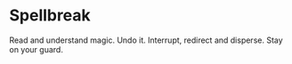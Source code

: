 # Spellbreak

Read and understand magic. Undo it. Interrupt, redirect and disperse. Stay on your guard.
